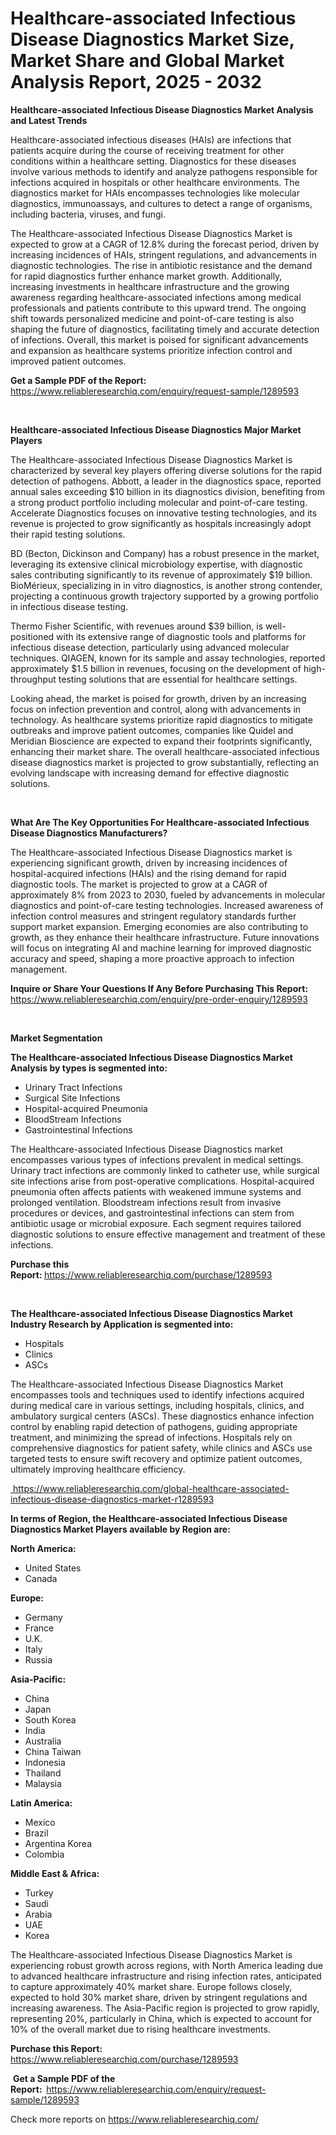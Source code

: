 <p><h1>Healthcare-associated Infectious Disease Diagnostics Market Size, Market Share and Global Market Analysis Report, 2025 - 2032</h1></p><p><strong>Healthcare-associated Infectious Disease Diagnostics Market Analysis and Latest Trends</strong></p>
<p><p>Healthcare-associated infectious diseases (HAIs) are infections that patients acquire during the course of receiving treatment for other conditions within a healthcare setting. Diagnostics for these diseases involve various methods to identify and analyze pathogens responsible for infections acquired in hospitals or other healthcare environments. The diagnostics market for HAIs encompasses technologies like molecular diagnostics, immunoassays, and cultures to detect a range of organisms, including bacteria, viruses, and fungi.</p><p>The Healthcare-associated Infectious Disease Diagnostics Market is expected to grow at a CAGR of 12.8% during the forecast period, driven by increasing incidences of HAIs, stringent regulations, and advancements in diagnostic technologies. The rise in antibiotic resistance and the demand for rapid diagnostics further enhance market growth. Additionally, increasing investments in healthcare infrastructure and the growing awareness regarding healthcare-associated infections among medical professionals and patients contribute to this upward trend. The ongoing shift towards personalized medicine and point-of-care testing is also shaping the future of diagnostics, facilitating timely and accurate detection of infections. Overall, this market is poised for significant advancements and expansion as healthcare systems prioritize infection control and improved patient outcomes.</p></p>
<p><strong>Get a Sample PDF of the Report:&nbsp;</strong> <a href="https://www.reliableresearchiq.com/enquiry/request-sample/1289593?utm_campaign=3132&utm_medium=2&utm_source=Github&utm_content=ia&utm_term=29032025&utm_id=healthcare-associated-infectious-disease-diagnostics">https://www.reliableresearchiq.com/enquiry/request-sample/1289593</a></p>
<p>&nbsp;</p>
<p><strong>Healthcare-associated Infectious Disease Diagnostics Major Market Players</strong></p>
<p><p>The Healthcare-associated Infectious Disease Diagnostics Market is characterized by several key players offering diverse solutions for the rapid detection of pathogens. Abbott, a leader in the diagnostics space, reported annual sales exceeding $10 billion in its diagnostics division, benefiting from a strong product portfolio including molecular and point-of-care testing. Accelerate Diagnostics focuses on innovative testing technologies, and its revenue is projected to grow significantly as hospitals increasingly adopt their rapid testing solutions.</p><p>BD (Becton, Dickinson and Company) has a robust presence in the market, leveraging its extensive clinical microbiology expertise, with diagnostic sales contributing significantly to its revenue of approximately $19 billion. BioMérieux, specializing in in vitro diagnostics, is another strong contender, projecting a continuous growth trajectory supported by a growing portfolio in infectious disease testing.</p><p>Thermo Fisher Scientific, with revenues around $39 billion, is well-positioned with its extensive range of diagnostic tools and platforms for infectious disease detection, particularly using advanced molecular techniques. QIAGEN, known for its sample and assay technologies, reported approximately $1.5 billion in revenues, focusing on the development of high-throughput testing solutions that are essential for healthcare settings.</p><p>Looking ahead, the market is poised for growth, driven by an increasing focus on infection prevention and control, along with advancements in technology. As healthcare systems prioritize rapid diagnostics to mitigate outbreaks and improve patient outcomes, companies like Quidel and Meridian Bioscience are expected to expand their footprints significantly, enhancing their market share. The overall healthcare-associated infectious disease diagnostics market is projected to grow substantially, reflecting an evolving landscape with increasing demand for effective diagnostic solutions.</p></p>
<p>&nbsp;</p>
<p><strong>What Are The Key Opportunities For Healthcare-associated Infectious Disease Diagnostics Manufacturers?</strong></p>
<p><p>The Healthcare-associated Infectious Disease Diagnostics market is experiencing significant growth, driven by increasing incidences of hospital-acquired infections (HAIs) and the rising demand for rapid diagnostic tools. The market is projected to grow at a CAGR of approximately 8% from 2023 to 2030, fueled by advancements in molecular diagnostics and point-of-care testing technologies. Increased awareness of infection control measures and stringent regulatory standards further support market expansion. Emerging economies are also contributing to growth, as they enhance their healthcare infrastructure. Future innovations will focus on integrating AI and machine learning for improved diagnostic accuracy and speed, shaping a more proactive approach to infection management.</p></p>
<p><strong>Inquire or Share Your Questions If Any Before Purchasing This Report:</strong> <a href="https://www.reliableresearchiq.com/enquiry/pre-order-enquiry/1289593?utm_campaign=3132&utm_medium=2&utm_source=Github&utm_content=ia&utm_term=29032025&utm_id=healthcare-associated-infectious-disease-diagnostics">https://www.reliableresearchiq.com/enquiry/pre-order-enquiry/1289593</a></p>
<p>&nbsp;</p>
<p><strong>Market Segmentation</strong></p>
<p><strong>The Healthcare-associated Infectious Disease Diagnostics Market Analysis by types is segmented into:</strong></p>
<p><ul><li>Urinary Tract Infections</li><li>Surgical Site Infections</li><li>Hospital-acquired Pneumonia</li><li>BloodStream Infections</li><li>Gastrointestinal Infections</li></ul></p>
<p><p>The Healthcare-associated Infectious Disease Diagnostics market encompasses various types of infections prevalent in medical settings. Urinary tract infections are commonly linked to catheter use, while surgical site infections arise from post-operative complications. Hospital-acquired pneumonia often affects patients with weakened immune systems and prolonged ventilation. Bloodstream infections result from invasive procedures or devices, and gastrointestinal infections can stem from antibiotic usage or microbial exposure. Each segment requires tailored diagnostic solutions to ensure effective management and treatment of these infections.</p></p>
<p><strong>Purchase this Report:&nbsp;</strong><a href="https://www.reliableresearchiq.com/purchase/1289593?utm_campaign=3132&utm_medium=2&utm_source=Github&utm_content=ia&utm_term=29032025&utm_id=healthcare-associated-infectious-disease-diagnostics">https://www.reliableresearchiq.com/purchase/1289593</a></p>
<p>&nbsp;</p>
<p><strong>The Healthcare-associated Infectious Disease Diagnostics Market Industry Research by Application is segmented into:</strong></p>
<p><ul><li>Hospitals</li><li>Clinics</li><li>ASCs</li></ul></p>
<p><p>The Healthcare-associated Infectious Disease Diagnostics Market encompasses tools and techniques used to identify infections acquired during medical care in various settings, including hospitals, clinics, and ambulatory surgical centers (ASCs). These diagnostics enhance infection control by enabling rapid detection of pathogens, guiding appropriate treatment, and minimizing the spread of infections. Hospitals rely on comprehensive diagnostics for patient safety, while clinics and ASCs use targeted tests to ensure swift recovery and optimize patient outcomes, ultimately improving healthcare efficiency.</p></p>
<p><a href="https://www.reliableresearchiq.com/global-healthcare-associated-infectious-disease-diagnostics-market-r1289593?utm_campaign=3132&utm_medium=2&utm_source=Github&utm_content=ia&utm_term=29032025&utm_id=healthcare-associated-infectious-disease-diagnostics">&nbsp;https://www.reliableresearchiq.com/global-healthcare-associated-infectious-disease-diagnostics-market-r1289593</a></p>
<p><strong>In terms of Region, the Healthcare-associated Infectious Disease Diagnostics Market Players available by Region are:</strong></p>
<p>
    <p> <strong> North America: </strong>
        <ul>
            <li>United States</li>
            <li>Canada</li>
        </ul>
        </p> 
    <p> <strong> Europe: </strong>
        <ul>
            <li>Germany</li>
            <li>France</li>
            <li>U.K.</li>
            <li>Italy</li>
            <li>Russia</li>
        </ul>
        </p> 
    <p> <strong> Asia-Pacific: </strong>
        <ul>
            <li>China</li>
            <li>Japan</li>
            <li>South Korea</li>
            <li>India</li>
            <li>Australia</li>
            <li>China Taiwan</li>
            <li>Indonesia</li>
            <li>Thailand</li>
            <li>Malaysia</li>
        </ul>
        </p> 
    <p> <strong> Latin America: </strong>
        <ul>
            <li>Mexico</li>
            <li>Brazil</li>
            <li>Argentina Korea</li>
            <li>Colombia</li>
        </ul>
        </p> 
    <p> <strong> Middle East & Africa: </strong>
        <ul>
            <li>Turkey</li>
            <li>Saudi</li>
            <li>Arabia</li>
            <li>UAE</li>
            <li>Korea</li>
        </ul>
    </p>
    </p>
<p><p>The Healthcare-associated Infectious Disease Diagnostics Market is experiencing robust growth across regions, with North America leading due to advanced healthcare infrastructure and rising infection rates, anticipated to capture approximately 40% market share. Europe follows closely, expected to hold 30% market share, driven by stringent regulations and increasing awareness. The Asia-Pacific region is projected to grow rapidly, representing 20%, particularly in China, which is expected to account for 10% of the overall market due to rising healthcare investments.</p></p>
<p><strong>Purchase this Report: </strong><a href="https://www.reliableresearchiq.com/purchase/1289593?utm_campaign=3132&utm_medium=2&utm_source=Github&utm_content=ia&utm_term=29032025&utm_id=healthcare-associated-infectious-disease-diagnostics">https://www.reliableresearchiq.com/purchase/1289593</a></p>
<p>&nbsp;<strong>Get a Sample PDF of the Report:&nbsp;&nbsp;</strong><a href="https://www.reliableresearchiq.com/enquiry/request-sample/1289593?utm_campaign=3132&utm_medium=2&utm_source=Github&utm_content=ia&utm_term=29032025&utm_id=healthcare-associated-infectious-disease-diagnostics">https://www.reliableresearchiq.com/enquiry/request-sample/1289593</a></p>
<p><strong></strong></p>
<p>Check more reports on <a href="https://www.reliableresearchiq.com/?utm_campaign=3132&utm_medium=2&utm_source=Github&utm_content=ia&utm_term=29032025&utm_id=healthcare-associated-infectious-disease-diagnostics">https://www.reliableresearchiq.com/</a></p>